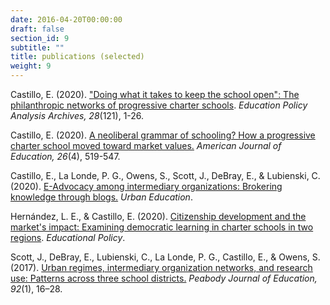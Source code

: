 ```yaml
---
date: 2016-04-20T00:00:00
draft: false
section_id: 9
subtitle: ""
title: publications (selected)
weight: 9
---
```


Castillo, E. (2020). ["Doing what it takes to keep the school open": The philanthropic networks of progressive charter schools](https://epaa.asu.edu/ojs/article/view/4452/2493). *Education Policy Analysis Archives, 28*(121), 1-26.  

Castillo, E. (2020). [A neoliberal grammar of schooling? How a progressive charter school moved toward market values.](/Publications/Castillo_AJE_2020_Grammar_of_Schooling.pdf) *American Journal of Education, 26*(4), 519-547.  

Castillo, E., La Londe, P. G., Owens, S., Scott, J., DeBray, E., & Lubienski, C. (2020). [E-Advocacy among intermediary organizations: Brokering knowledge through blogs.](/Publications/Castillo_et_al_2020_E-Advocacy_Urban_Ed.pdf) *Urban Education*.  

Hernández, L. E., & Castillo, E. (2020). [Citizenship development and the market's impact: Examining democratic learning in charter schools in two regions](/Publications/H_C_Ed_Policy_2020.pdf). *Educational Policy*.  

Scott, J., DeBray, E., Lubienski, C., La Londe, P. G., Castillo, E., & Owens, S. (2017). [Urban regimes, intermediary organization networks, and research use: Patterns across three school districts.](/Publications/Scott_et_al_2017_Urban_Regimes.pdf) *Peabody Journal of Education, 92*(1), 16–28.  